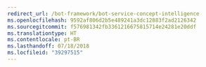 ```yaml
---
redirect_url: /bot-framework/bot-service-concept-intelligence
ms.openlocfilehash: 9592af806d2b5e489241a3dc12883f2ad2126342
ms.sourcegitcommit: f576981342fb3361216675815714e24281e20ddf
ms.translationtype: HT
ms.contentlocale: pt-BR
ms.lasthandoff: 07/18/2018
ms.locfileid: "39297515"
---
```

